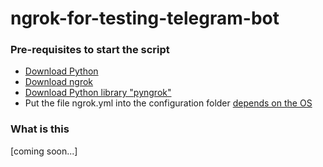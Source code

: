 # ngrok-for-testing-telegram-bot
### Pre-requisites to start the script
- [Download Python](https://www.python.org/downloads/)
- [Download ngrok](https://ngrok.com/download)
- [Download Python library "pyngrok"](https://pypi.org/project/pyngrok/)
- Put the file ngrok.yml into the configuration folder [depends on the OS](https://ngrok.com/docs/agent/config/)

### What is this
\[coming soon...]
